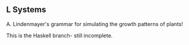 L Systems
---------

A. Lindenmayer's grammar for simulating the growth patterns of plants!

This is the Haskell branch- still incomplete.
